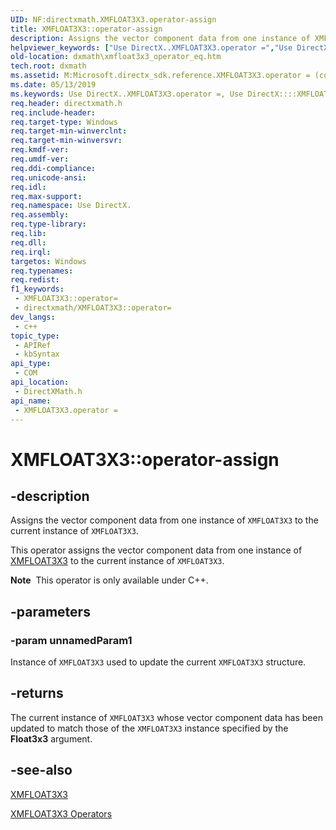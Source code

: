 ```yaml
---
UID: NF:directxmath.XMFLOAT3X3.operator-assign
title: XMFLOAT3X3::operator-assign
description: Assigns the vector component data from one instance of XMFLOAT3X3 to the current instance of XMFLOAT3X3.
helpviewer_keywords: ["Use DirectX..XMFLOAT3X3.operator =","Use DirectX::::XMFLOAT3X3::operator =","XMFLOAT3X3 structure [DirectX Math Support APIs]","operator = method","XMFLOAT3X3.operator =","XMFLOAT3X3.operator-assign","XMFLOAT3X3.operator=","XMFLOAT3X3::operator-assign","XMFLOAT3X3::operator=","dxmath.xmfloat3x3_operator_eq","operator = method [DirectX Math Support APIs]","operator = method [DirectX Math Support APIs]","XMFLOAT3X3 structure","operator="]
old-location: dxmath\xmfloat3x3_operator_eq.htm
tech.root: dxmath
ms.assetid: M:Microsoft.directx_sdk.reference.XMFLOAT3X3.operator = (const XMFLOAT3X3)
ms.date: 05/13/2019
ms.keywords: Use DirectX..XMFLOAT3X3.operator =, Use DirectX::::XMFLOAT3X3::operator =, XMFLOAT3X3 structure [DirectX Math Support APIs],operator = method, XMFLOAT3X3.operator =, XMFLOAT3X3.operator-assign, XMFLOAT3X3.operator=, XMFLOAT3X3::operator-assign, XMFLOAT3X3::operator=, dxmath.xmfloat3x3_operator_eq, operator = method [DirectX Math Support APIs], operator = method [DirectX Math Support APIs],XMFLOAT3X3 structure, operator=
req.header: directxmath.h
req.include-header:
req.target-type: Windows
req.target-min-winverclnt:
req.target-min-winversvr:
req.kmdf-ver:
req.umdf-ver:
req.ddi-compliance:
req.unicode-ansi:
req.idl:
req.max-support:
req.namespace: Use DirectX.
req.assembly:
req.type-library:
req.lib:
req.dll:
req.irql:
targetos: Windows
req.typenames:
req.redist:
f1_keywords:
 - XMFLOAT3X3::operator=
 - directxmath/XMFLOAT3X3::operator=
dev_langs:
 - c++
topic_type:
 - APIRef
 - kbSyntax
api_type:
 - COM
api_location:
 - DirectXMath.h
api_name:
 - XMFLOAT3X3.operator =
---
```


# XMFLOAT3X3::operator-assign


## -description

Assigns the vector component data from one instance of <code>XMFLOAT3X3</code> to the current instance of <code>XMFLOAT3X3</code>.

This operator assigns the vector component data from one instance of <a href="/windows/win32/api/directxmath/ns-directxmath-xmfloat3x3">XMFLOAT3X3</a> to the current instance of <code>XMFLOAT3X3</code>.

<div class="alert"><b>Note</b>  This operator is only available under C++.</div>

## -parameters

### -param unnamedParam1

Instance of <code>XMFLOAT3X3</code> used to update the current <code>XMFLOAT3X3</code> structure.

## -returns

The current instance of <code>XMFLOAT3X3</code> whose vector component data has been updated to match those of the <code>XMFLOAT3X3</code> instance specified by the <b>Float3x3</b> argument.

## -see-also

<a href="/windows/win32/api/directxmath/ns-directxmath-xmfloat3x3">XMFLOAT3X3</a>

<a href="/windows/win32/dxmath/ovw-xmfloat3x3-operators">XMFLOAT3X3 Operators</a>
